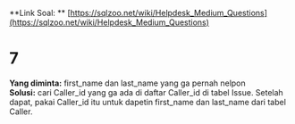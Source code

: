 **Link Soal: ** [https://sqlzoo.net/wiki/Helpdesk_Medium_Questions](https://sqlzoo.net/wiki/Helpdesk_Medium_Questions)

# 7
**Yang diminta:** first_name dan last_name yang ga pernah nelpon <br>
**Solusi:** cari Caller_id yang ga ada di daftar Caller_id di tabel Issue. Setelah dapat, pakai Caller_id itu untuk dapetin first_name dan last_name dari tabel Caller.
